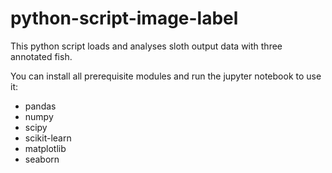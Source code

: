 # python-script-image-label

This python script loads and analyses sloth output data with three annotated fish.

You can install all prerequisite modules and run the jupyter notebook to use it:
  - pandas
  - numpy
  - scipy
  - scikit-learn
  - matplotlib
  - seaborn

